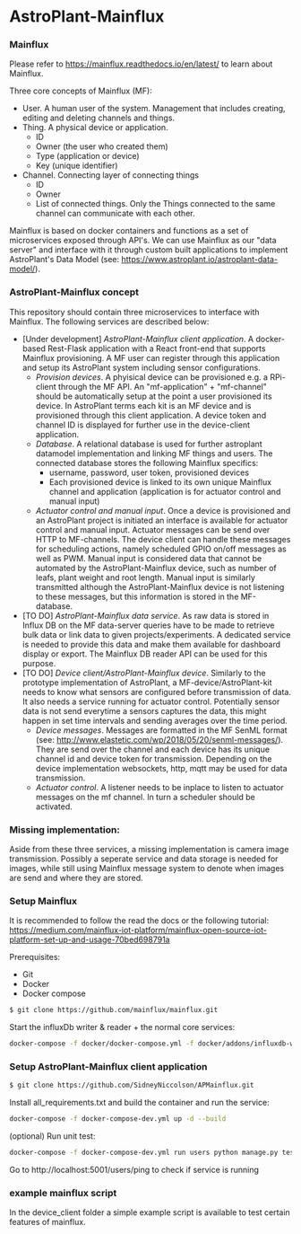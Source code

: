 # AstroPlant-Mainflux 

### Mainflux
Please refer to https://mainflux.readthedocs.io/en/latest/ to learn about Mainflux.

Three core concepts of Mainflux (MF):
  - User. A human user of the system. Management that includes creating, editing and deleting channels and things.
  - Thing. A physical device or application. 
     - ID
     - Owner (the user who created them)
     - Type (application or device)
     - Key (unique identifier)
  - Channel. Connecting layer of connecting things
    - ID
    - Owner
    - List of connected things. Only the Things connected to the same channel can communicate with each other.

Mainflux is based on docker containers and functions as a set of microservices exposed through API's. We can use Mainflux as our "data server" and interface with it through custom built applications to implement AstroPlant's Data Model (see: https://www.astroplant.io/astroplant-data-model/). 

### AstroPlant-Mainflux concept
This repository should contain three microservices to interface with Mainflux. The following services are described below:
  - [Under development] *AstroPlant-Mainflux client application*. A docker-based Rest-Flask application with a React front-end that supports Mainflux provisioning. A MF user can register through this application and setup its AstroPlant system including sensor configurations. 
    - *Provision devices*. A phyisical device can be provisioned e.g. a RPi-client through the MF API. An "mf-application" + "mf-channel" should be automatically setup at the point a user provisioned its device. In AstroPlant terms each kit is an MF device and is provisioned through this client application. A device token and channel ID is displayed for further use in the device-client application. 
    - *Database*. A relational database is used for further astroplant datamodel implementation and linking MF things and users. The connected database stores the following Mainflux specifics:
        - username, password, user token, provisioned devices
        - Each provisioned device is linked to its own unique Mainflux channel and application (application is for actuator control and manual input)
    - *Actuator control and manual input*. Once a device is provisioned and an AstroPlant project is initiated an interface is available for actuator control and manual input. Actuator messages can be send over HTTP to MF-channels. The device client can handle these messages for scheduling actions, namely scheduled GPIO on/off messages as well as PWM. Manual input is considered data that cannot be automated by the AstroPlant-Mainflux device, such as number of leafs, plant weight and root length. Manual input is similarly transmitted although the AstroPlant-Mainflux device is not listening to these messages, but this information is stored in the MF-database. 
  - [TO DO] *AstroPlant-Mainflux data service*. As raw data is stored in Influx DB on the MF data-server queries have to be made to retrieve bulk data or link data to given projects/experiments. A dedicated service is needed to provide this data and make them available for dashboard display or export.  The Mainflux DB reader API can be used for this purpose.
  - [TO DO] *Device client/AstroPlant-Mainflux device*. Similarly to the prototype implementation of AstroPlant, a MF-device/AstroPlant-kit needs to know what sensors are configured before transmission of data. It also needs a service running for actuator control. Potentially sensor data is not send everytime a sensors captures the data, this might happen in set time intervals and sending averages over the time period. 
    - *Device messages*. Messages are formatted in the MF SenML format (see: http://www.elastetic.com/wp/2018/05/20/senml-messages/). They are send over the channel and each device has its unique channel id and device token for transmission. Depending on the device implementation websockets, http, mqtt may be used for data transmission.
    - *Actuator control*. A listener needs to be inplace to listen to actuator messages on the mf channel. In turn a scheduler should be activated. 

### Missing implementation:
Aside from these three services, a missing implementation is camera image transmission. Possibly a seperate service and data storage is needed for images, while still using Mainflux message system to denote when images are send and where they are stored. 

### Setup Mainflux
It is recommended to follow the read the docs or the following tutorial: https://medium.com/mainflux-iot-platform/mainflux-open-source-iot-platform-set-up-and-usage-70bed698791a

Prerequisites:
  - Git
  - Docker
  - Docker compose


```sh
$ git clone https://github.com/mainflux/mainflux.git
```
Start the influxDb writer & reader + the normal core services: 
```sh
docker-compose -f docker/docker-compose.yml -f docker/addons/influxdb-writer/docker-compose.yml -f docker/addons/influxdb-reader/docker-compose.yml up -d
```

### Setup AstroPlant-Mainflux client application
```sh
$ git clone https://github.com/SidneyNiccolson/APMainflux.git
```
Install all_requirements.txt and build the container and run the service:
```sh
docker-compose -f docker-compose-dev.yml up -d --build
```

(optional) Run unit test:
```sh
docker-compose -f docker-compose-dev.yml run users python manage.py test
```

Go to http://localhost:5001/users/ping to check if service is running

### example mainflux script
In the device_client folder a simple example script is available to test certain features of mainflux.

